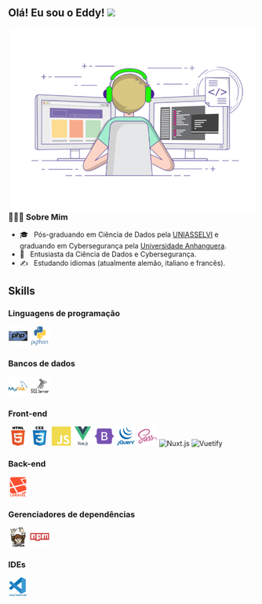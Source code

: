 <h2> Olá! Eu sou o Eddy! <img src="https://github.com/souvikguria98/souvikguria98/blob/master/Hi.gif" width="25"></h2>
<img align="right" alt="GIF" src="https://raw.githubusercontent.com/devSouvik/devSouvik/master/gif3.gif" width="500"/>

<h3> 👨🏻‍💻 Sobre Mim </h3>

- 🎓 &nbsp; Pós-graduando em Ciência de Dados pela [UNIASSELVI](https://portal.uniasselvi.com.br/ "Portal UNIASSELVI")  e graduando em Cybersegurança pela [Universidade Anhanguera](https://www.anhanguera.com/ "Anhanguera website").
- 🌱 &nbsp; Entusiasta da Ciência de Dados e Cybersegurança.
- ✍️ &nbsp; Estudando idiomas (atualmente alemão, italiano e francês).

<h2>Skills</h2>
<h3>Linguagens de programação</h3>
<p align=""left>
  <img src="https://github.com/devicons/devicon/blob/master/icons/php/php-original.svg" alt="PHP" width="40" height="40"/>
  <img src="https://github.com/devicons/devicon/blob/master/icons/python/python-original-wordmark.svg" alt="Python" width="40" height="40"/>
</p>

<h3>Bancos de dados</h3>
<p align=""left>
  <img src="https://github.com/devicons/devicon/blob/master/icons/mysql/mysql-original-wordmark.svg" alt="MySQL"/ width="40" height="40"/>
  <img src="https://github.com/devicons/devicon/blob/master/icons/microsoftsqlserver/microsoftsqlserver-plain-wordmark.svg" alt="Microsoft SQL Server" width="40" height="40"/>
</p>

<h3>Front-end</h3>
<p align=""left>
  <img src="https://github.com/devicons/devicon/blob/master/icons/html5/html5-original-wordmark.svg" alt="Microsoft SQL Server" width="40" height="40"/>
  <img src="https://github.com/devicons/devicon/blob/master/icons/css3/css3-original-wordmark.svg" alt="Microsoft SQL Server" width="40" height="40"/>
  <img src="https://github.com/devicons/devicon/blob/master/icons/javascript/javascript-plain.svg" alt="Javascript" width="40" height="40"/>
  <img src="https://github.com/devicons/devicon/blob/master/icons/vuejs/vuejs-original-wordmark.svg" alt="VueJS"/ width="40" height="40"/>
  <img src="https://github.com/devicons/devicon/blob/master/icons/bootstrap/bootstrap-plain.svg" alt="Bootstrap" width="40" height="40"/>
  <img src="https://github.com/devicons/devicon/blob/master/icons/jquery/jquery-plain-wordmark.svg" alt="JQuery" width="40" height="40"/>
  <img src="https://github.com/devicons/devicon/blob/master/icons/sass/sass-original.svg" alt="Sass" width="40" height="40"/>
  <img src="https://cdn.jsdelivr.net/gh/devicons/devicon/icons/nuxtjs/nuxtjs-original.svg" alt="Nuxt.js" width="40" height="40"/>
  <img src="https://cdn.jsdelivr.net/gh/devicons/devicon/icons/vuetify/vuetify-original.svg" alt="Vuetify" width="40" height="40" />
</p>

<h3>Back-end</h3>
<p align=""left>
  <img src="https://github.com/devicons/devicon/blob/master/icons/laravel/laravel-plain-wordmark.svg" alt="Laravel" width="40" height="40"/>
</p>

<h3>Gerenciadores de dependências</h3>
<p align=""left>
  <img src="https://github.com/devicons/devicon/blob/master/icons/composer/composer-original.svg" alt="Composer"/ width="40" height="40"/>
  <img src="https://github.com/devicons/devicon/blob/master/icons/npm/npm-original-wordmark.svg" alt="NPM" width="40" height="40"/>
</p>

<h3>IDEs</h3>
<p align=""left>
  <img src="https://github.com/devicons/devicon/blob/master/icons/vscode/vscode-original-wordmark.svg" alt="Visual Studio Code"/ width="40" height="40"/>
</p>


